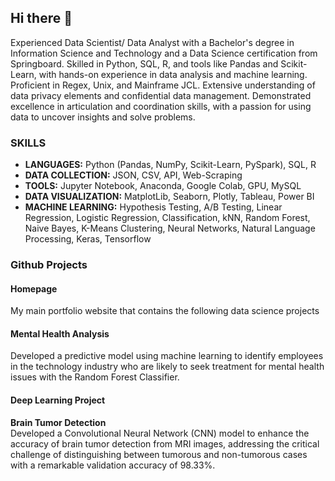## Hi there 👋

Experienced Data Scientist/ Data Analyst with a Bachelor's degree in Information Science and Technology and a Data Science certification from Springboard. Skilled in Python, SQL, R, and tools like Pandas and Scikit-Learn, with hands-on experience in data analysis and machine learning. Proficient in Regex, Unix, and Mainframe JCL. Extensive understanding of data privacy elements and confidential data management. Demonstrated excellence in articulation and coordination skills, with a passion for using data to uncover insights and solve problems.

### SKILLS

- **LANGUAGES:** Python (Pandas, NumPy, Scikit-Learn, PySpark), SQL, R
- **DATA COLLECTION:** JSON, CSV, API, Web-Scraping
- **TOOLS:** Jupyter Notebook, Anaconda, Google Colab, GPU, MySQL
- **DATA VISUALIZATION:** MatplotLib, Seaborn, Plotly, Tableau, Power BI
- **MACHINE LEARNING:** Hypothesis Testing, A/B Testing, Linear Regression, Logistic Regression, Classification, kNN, Random Forest, Naive Bayes, K-Means Clustering, Neural Networks, Natural Language Processing, Keras, Tensorflow

### Github Projects

#### **Homepage**
My main portfolio website that contains the following data science projects

#### **Mental Health Analysis**
Developed a predictive model using machine learning to identify employees in the technology industry who are likely to seek treatment for mental health issues with the Random Forest Classifier.

#### **Deep Learning Project**
**Brain Tumor Detection**  
Developed a Convolutional Neural Network (CNN) model to enhance the accuracy of brain tumor detection from MRI images, addressing the critical challenge of distinguishing between tumorous and non-tumorous cases with a remarkable validation accuracy of 98.33%.
